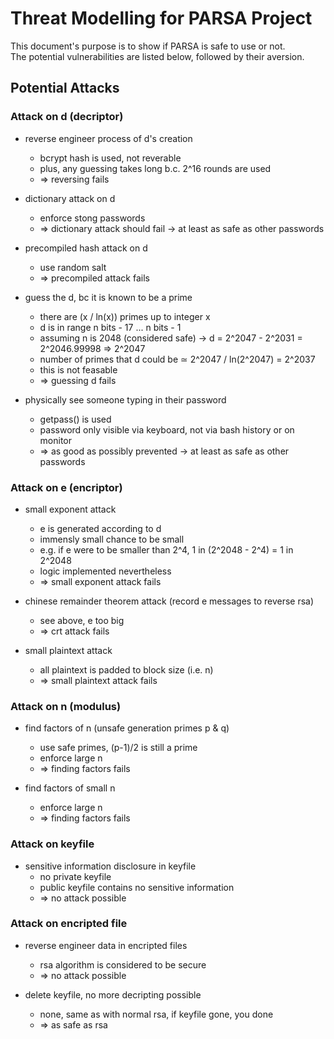 # Threat Modelling for PARSA Project
This document's purpose is to show if PARSA is safe to use or not. </br>
The potential vulnerabilities are listed below, followed by their aversion.

## Potential Attacks
### Attack on d (decriptor)
 - reverse engineer process of d's creation
   - bcrypt hash is used, not reverable
   - plus, any guessing takes long b.c. 2^16 rounds are used
   - => reversing fails

 - dictionary attack on d
   - enforce stong passwords
   - => dictionary attack should fail -> at least as safe as other passwords

 - precompiled hash attack on d
   - use random salt
   - => precompiled attack fails

 - guess the d, bc it is known to be a prime
   - there are (x / ln(x)) primes up to integer x
   - d is in range n bits - 17 ... n bits - 1
   - assuming n is 2048 (considered safe) -> d = 2^2047 - 2^2031 = 2^2046.99998 => 2^2047
   - number of primes that d could be ≃ 2^2047 / ln(2^2047) = 2^2037
   - this is not feasable
   - => guessing d fails

 - physically see someone typing in their password
   - getpass() is used
   - password only visible via keyboard, not via bash history or on monitor
   - => as good as possibly prevented -> at least as safe as other passwords

### Attack on e (encriptor)
 - small exponent attack
   - e is generated according to d
   - immensly small chance to be small
   - e.g. if e were to be smaller than 2^4, 1 in (2^2048 - 2^4) = 1 in 2^2048
   - logic implemented nevertheless
   - => small exponent attack fails

 - chinese remainder theorem attack (record e messages to reverse rsa)
   - see above, e too big
   - => crt attack fails

 - small plaintext attack
   - all plaintext is padded to block size (i.e. n)
   - => small plaintext attack fails

### Attack on n (modulus)
 - find factors of n (unsafe generation primes p & q)
   - use safe primes, (p-1)/2 is still a prime
   - enforce large n
   - => finding factors fails

 - find factors of small n
   - enforce large n
   - => finding factors fails

### Attack on keyfile
 - sensitive information disclosure in keyfile
   - no private keyfile
   - public keyfile contains no sensitive information
   - => no attack possible

### Attack on encripted file
 - reverse engineer data in encripted files
   - rsa algorithm is considered to be secure
   - => no attack possible

 - delete keyfile, no more decripting possible
   - none, same as with normal rsa, if keyfile gone, you done
   - => as safe as rsa